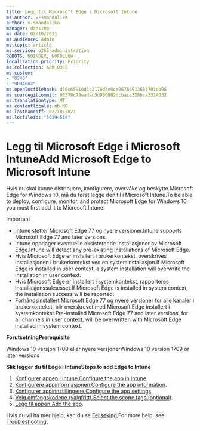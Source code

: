 ```yaml
---
title: Legg til Microsoft Edge i Microsoft Intune
ms.author: v-smandalika
author: v-smandalika
manager: dansimp
ms.date: 02/10/2021
ms.audience: Admin
ms.topic: article
ms.service: o365-administration
ROBOTS: NOINDEX, NOFOLLOW
localization_priority: Priority
ms.collection: Adm_O365
ms.custom:
- "8240"
- "9004604"
ms.openlocfilehash: d56c65910d1c2170d3e0ce9676e913663701db96
ms.sourcegitcommit: 03378c78eadac5d950802dcbacc328bca3314032
ms.translationtype: MT
ms.contentlocale: nb-NO
ms.lasthandoff: 02/10/2021
ms.locfileid: "50194514"
---
```

# <a name="add-microsoft-edge-to-microsoft-intune"></a><span data-ttu-id="3c3ef-102">Legg til Microsoft Edge i Microsoft Intune</span><span class="sxs-lookup"><span data-stu-id="3c3ef-102">Add Microsoft Edge to Microsoft Intune</span></span>

<span data-ttu-id="3c3ef-103">Hvis du skal kunne distribuere, konfigurere, overvåke og beskytte Microsoft Edge for Windows 10, må du først legge den til i Microsoft Intune.</span><span class="sxs-lookup"><span data-stu-id="3c3ef-103">To be able to deploy, configure, monitor, and protect Microsoft Edge for Windows 10, you must first add it to Microsoft Intune.</span></span>

> [!IMPORTANT]
- <span data-ttu-id="3c3ef-104">Intune støtter Microsoft Edge 77 og nyere versjoner.</span><span class="sxs-lookup"><span data-stu-id="3c3ef-104">Intune supports Microsoft Edge 77 and later versions.</span></span>
- <span data-ttu-id="3c3ef-105">Intune oppdager eventuelle eksisterende installasjoner av Microsoft Edge.</span><span class="sxs-lookup"><span data-stu-id="3c3ef-105">Intune will detect any pre-existing installations of Microsoft Edge.</span></span>
- <span data-ttu-id="3c3ef-106">Hvis Microsoft Edge er installert i brukerkontekst, overskrives installasjonen i brukerkontekst ved en systeminstallasjon.</span><span class="sxs-lookup"><span data-stu-id="3c3ef-106">If Microsoft Edge is installed in user context, a system installation will overwrite the installation in user context.</span></span>
- <span data-ttu-id="3c3ef-107">Hvis Microsoft Edge er installert i systemkontekst, rapporteres installasjonssuksesset.</span><span class="sxs-lookup"><span data-stu-id="3c3ef-107">If Microsoft Edge is installed in system context, the installation success will be reported.</span></span>
- <span data-ttu-id="3c3ef-108">Forhåndsinstallert Microsoft Edge 77 og nyere versjoner for alle kanaler i brukerkontekst, blir overskrevet med Microsoft Edge installert i systemkontekst.</span><span class="sxs-lookup"><span data-stu-id="3c3ef-108">Pre-installed Microsoft Edge 77 and later versions, for all channels in user context, will be overwritten with Microsoft Edge installed in system context.</span></span>

<span data-ttu-id="3c3ef-109">**Forutsetning**</span><span class="sxs-lookup"><span data-stu-id="3c3ef-109">**Prerequisite**</span></span>

<span data-ttu-id="3c3ef-110">Windows 10 versjon 1709 eller nyere versjoner</span><span class="sxs-lookup"><span data-stu-id="3c3ef-110">Windows 10 version 1709 or later versions</span></span>

<span data-ttu-id="3c3ef-111">**Slik legger du til Edge i Intune**</span><span class="sxs-lookup"><span data-stu-id="3c3ef-111">**Steps to add Edge to Intune**</span></span>

1. <span data-ttu-id="3c3ef-112">[Konfigurer appen i Intune.](https://docs.microsoft.com/mem/intune/apps/apps-windows-edge)</span><span class="sxs-lookup"><span data-stu-id="3c3ef-112">[Configure the app in Intune](https://docs.microsoft.com/mem/intune/apps/apps-windows-edge).</span></span>
2. <span data-ttu-id="3c3ef-113">[Konfigurere appinformasjonen.](https://docs.microsoft.com/mem/intune/apps/apps-windows-edge)</span><span class="sxs-lookup"><span data-stu-id="3c3ef-113">[Configure the app information](https://docs.microsoft.com/mem/intune/apps/apps-windows-edge).</span></span>
3. <span data-ttu-id="3c3ef-114">[Konfigurer appinnstillingene.](https://docs.microsoft.com/mem/intune/apps/apps-windows-edge)</span><span class="sxs-lookup"><span data-stu-id="3c3ef-114">[Configure the app settings](https://docs.microsoft.com/mem/intune/apps/apps-windows-edge).</span></span>
4. <span data-ttu-id="3c3ef-115">[Velg omfangskodene (valgfritt).](https://docs.microsoft.com/mem/intune/apps/apps-windows-edge)</span><span class="sxs-lookup"><span data-stu-id="3c3ef-115">[Select the scope tags (optional)](https://docs.microsoft.com/mem/intune/apps/apps-windows-edge).</span></span>
5. <span data-ttu-id="3c3ef-116">[Legg til appen.](https://docs.microsoft.com/mem/intune/apps/apps-windows-edge)</span><span class="sxs-lookup"><span data-stu-id="3c3ef-116">[Add the app](https://docs.microsoft.com/mem/intune/apps/apps-windows-edge).</span></span>

<span data-ttu-id="3c3ef-117">Hvis du vil ha mer hjelp, kan du se [Feilsøking.](https://docs.microsoft.com/mem/intune/apps/apps-windows-edge)</span><span class="sxs-lookup"><span data-stu-id="3c3ef-117">For more help, see [Troubleshooting](https://docs.microsoft.com/mem/intune/apps/apps-windows-edge).</span></span>




